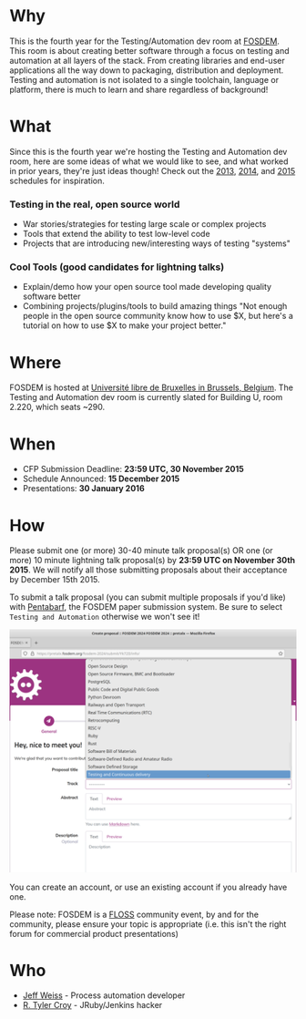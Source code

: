 # Why
This is the fourth year for the Testing/Automation dev room at [FOSDEM](https://fosdem.org/2016). This room is about creating better software through a focus on testing and automation at all layers of the stack. From creating libraries and end-user applications all the way down to packaging, distribution and deployment. Testing and automation is not isolated to a single toolchain, language or platform, there is much to learn and share regardless of background!

# What
Since this is the fourth year we're hosting the Testing and Automation dev room, here are some ideas of what we would like to see, and what worked in prior years, they're just ideas though! Check out the [2013](https://archive.fosdem.org/2013/schedule/track/testing_and_automation/), [2014](https://archive.fosdem.org/2014/schedule/track/testing_and_automation/), and [2015](https://archive.fosdem.org/2015/schedule/track/testing_and_automation/) schedules for inspiration.

### Testing in the real, open source world
* War stories/strategies for testing large scale or complex projects
* Tools that extend the ability to test low-level code
* Projects that are introducing new/interesting ways of testing "systems"

### Cool Tools (good candidates for lightning talks)
* Explain/demo how your open source tool made developing quality software better
* Combining projects/plugins/tools to build amazing things "Not enough people in the open source community know how to use $X, but here's a tutorial on how to use $X to make your project better."

# Where
FOSDEM is hosted at [Université libre de Bruxelles in Brussels, Belgium](https://fosdem.org/2016/practical/transportation/). The Testing and Automation dev room is currently slated for Building U, room 2.220, which seats ~290.

# When
 * CFP Submission Deadline: **23:59 UTC, 30 November 2015**
 * Schedule Announced: **15 December 2015**
 * Presentations: **30 January 2016**

# How
Please submit one (or more) 30-40 minute talk proposal(s) OR one (or more) 10 minute lightning talk proposal(s) by **23:59 UTC on November 30th 2015**. We will notify all those submitting proposals about their acceptance by December 15th 2015.

To submit a talk proposal (you can submit multiple proposals if you'd like) with [Pentabarf](https://penta.fosdem.org/submission/FOSDEM16), the FOSDEM paper submission system. Be sure to select `Testing and Automation` otherwise we won't see it!

![Selecting Testing and Automation track](https://raw.githubusercontent.com/fosdem-testingautomation/fosdem-testingautomation.github.io/master/images/track_selection.png)

You can create an account, or use an existing account if you already have one. 

Please note: FOSDEM is a [FLOSS](https://en.wikipedia.org/wiki/Free_and_open-source_software) community event, by and for the community, please ensure your topic is appropriate (i.e. this isn't the right forum for commercial product presentations)

# Who
 * [Jeff Weiss](https://github.com/jeffweiss) - Process automation developer
 * [R. Tyler Croy](https://github.com/rtyler) - JRuby/Jenkins hacker
